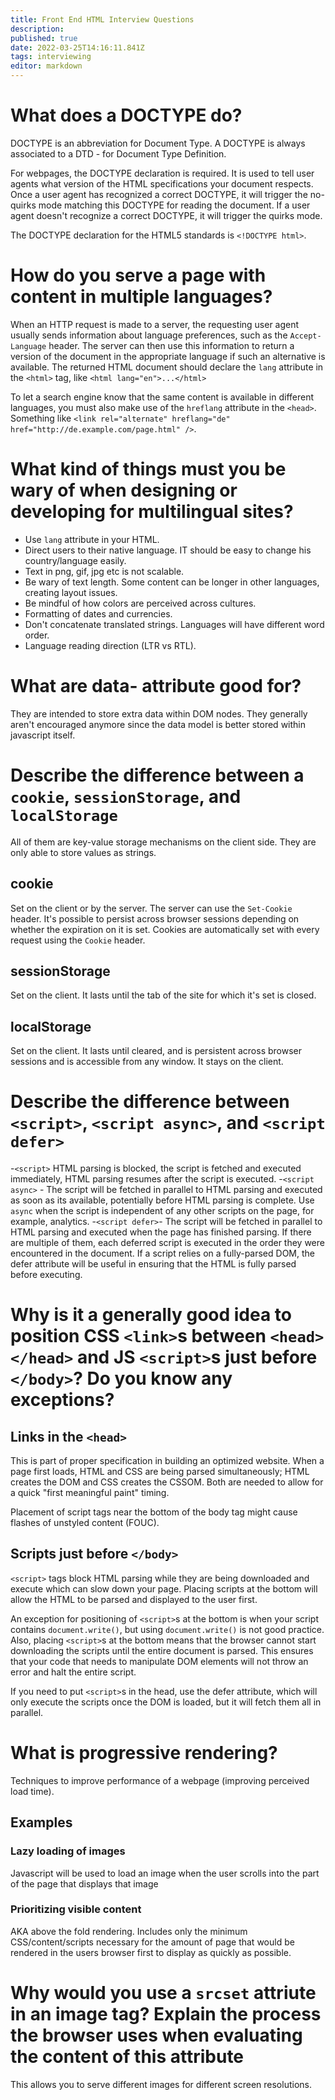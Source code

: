 ```yaml
---
title: Front End HTML Interview Questions
description: 
published: true
date: 2022-03-25T14:16:11.841Z
tags: interviewing
editor: markdown
---
```


# What does a DOCTYPE do?
DOCTYPE is an abbreviation for Document Type. A DOCTYPE is always associated to a DTD - for Document Type Definition. 

For webpages, the DOCTYPE declaration is required. It is used to tell user agents what version of the HTML specifications your document respects. Once a user agent has recognized a correct DOCTYPE, it will trigger the no-quirks mode matching this DOCTYPE for reading the document. If a user agent doesn't recognize a correct DOCTYPE, it will trigger the quirks mode.

The DOCTYPE declaration for the HTML5 standards is `<!DOCTYPE html>`.

# How do you serve a page with content in multiple languages?
When an HTTP request is made to a server, the requesting user agent usually sends information about language preferences, such as the `Accept-Language` header. The server can then use this information to return a version of the document in the appropriate language if such an alternative is available. The returned HTML document should declare the `lang` attribute in the `<html>` tag, like `<html lang="en">...</html>`

To let a search engine know that the same content is available in different languages, you must also make use of the `hreflang` attribute in the `<head>`. Something like `<link rel="alternate" hreflang="de" href="http://de.example.com/page.html" />`. 

# What kind of things must you be wary of when designing or developing for multilingual sites?
- Use `lang` attribute in your HTML.
- Direct users to their native language. IT should be easy to change his country/language easily.
- Text in png, gif, jpg etc is not scalable. 
- Be wary of text length. Some content can be longer in other languages, creating layout issues.
- Be mindful of how colors are perceived across cultures.
- Formatting of dates and currencies. 
- Don't concatenate translated strings. Languages will have different word order.
- Language reading direction (LTR vs RTL).

# What are data- attribute good for?
They are intended to store extra data within DOM nodes. They generally aren't encouraged anymore since the data model is better stored within javascript itself. 

# Describe the difference between a `cookie`, `sessionStorage`, and `localStorage`
All of them are key-value storage mechanisms on the client side. They are only able to store values as strings.
## cookie
Set on the client or by the server. The server can use the `Set-Cookie` header. It's possible to persist across browser sessions depending on whether the expiration on it is set. Cookies are automatically set with every request using the `Cookie` header. 
## sessionStorage
Set on the client. It lasts until the tab of the site for which it's set is closed.
## localStorage
Set on the client. It lasts until cleared, and is persistent across browser sessions and is accessible from any window. It stays on the client.

# Describe the difference between `<script>`, `<script async>`, and `<script defer>`
-`<script>` HTML parsing is blocked, the script is fetched and executed immediately, HTML parsing resumes after the script is executed. 
-`<script async>` - The script will be fetched in parallel to HTML parsing and executed as soon as its available, potentially before HTML parsing is complete. Use `async` when the script is independent of any other scripts on the page, for example, analytics. 
-`<script defer>`- The script will be fetched in parallel to HTML parsing and executed when the page has finished parsing. If there are multiple of them, each deferred script is executed in the order they were encountered in the document. If a script relies on a fully-parsed DOM, the defer attribute will be useful in ensuring that the HTML is fully parsed before executing.

# Why is it a generally good idea to position CSS `<link>`s between `<head></head>` and JS `<script>`s just before `</body>`? Do you know any exceptions?
## Links in the `<head>` 
This is part of proper specification in building an optimized website. When a page first loads, HTML and CSS are being parsed simultaneously; HTML creates the DOM and CSS creates the CSSOM. Both are needed to allow for a quick "first meaningful paint" timing. 

Placement of script tags near the bottom of the body tag might cause flashes of unstyled content (FOUC).

## Scripts just before `</body>`
`<script>` tags block HTML parsing while they are being downloaded and execute which can slow down your page. Placing scripts at the bottom will allow the HTML to be parsed and displayed to the user first.

An exception for positioning of `<script>`s at the bottom is when your script contains `document.write()`, but using `document.write()` is not good practice. Also, placing `<script>`s at the bottom means that the browser cannot start downloading the scripts until the entire document is parsed. This ensures that your code that needs to manipulate DOM elements will not throw an error and halt the entire script. 

If you need to put `<script>`s in the head, use the defer attribute, which will only execute the scripts once the DOM is loaded, but it will fetch them all in parallel. 

# What is progressive rendering?
Techniques to improve performance of a webpage (improving perceived load time).

## Examples
### Lazy loading of images
Javascript will be used to load an image when the user scrolls into the part of the page that displays that image
### Prioritizing visible content 
AKA above the fold rendering. Includes only the minimum CSS/content/scripts necessary for the amount of page that would be rendered in the users browser first to display as quickly as possible.

# Why would you use a `srcset` attriute in an image tag? Explain the process the browser uses when evaluating the content of this attribute
This allows you to serve different images for different screen resolutions. 